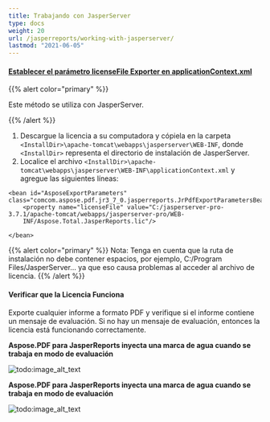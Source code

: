 ```yaml
---
title: Trabajando con JasperServer
type: docs
weight: 20
url: /jasperreports/working-with-jasperserver/
lastmod: "2021-06-05"
---
```


#### <ins>**Establecer el parámetro licenseFile Exporter en applicationContext.xml**
{{% alert color="primary" %}}

Este método se utiliza con JasperServer.

{{% /alert %}}

1. Descargue la licencia a su computadora y cópiela en la carpeta ```<InstallDir>\apache-tomcat\webapps\jasperserver\WEB-INF```, donde ```<InstallDir>``` representa el directorio de instalación de JasperServer.
2. Localice el archivo ```<InstallDir>\apache-tomcat\webapps\jasperserver\WEB-INF\applicationContext.xml``` y agregue las siguientes líneas:

```
<bean id="AsposeExportParameters" class="comcom.aspose.pdf.jr3_7_0.jasperreports.JrPdfExportParametersBean">
    <property name="licenseFile" value="C:/jasperserver-pro-3.7.1/apache-tomcat/webapps/jasperserver-pro/WEB-  
    INF/Aspose.Total.JasperReports.lic"/>

</bean>
```
{{% alert color="primary" %}}
Nota: Tenga en cuenta que la ruta de instalación no debe contener espacios, por ejemplo, C:/Program Files/JasperServer… ya que eso causa problemas al acceder al archivo de licencia.
{{% /alert %}}

#### **Verificar que la Licencia Funciona**
Exporte cualquier informe a formato PDF y verifique si el informe contiene un mensaje de evaluación. Si no hay un mensaje de evaluación, entonces la licencia está funcionando correctamente.

**Aspose.PDF para JasperReports inyecta una marca de agua cuando se trabaja en modo de evaluación**

![todo:image_alt_text](working-with-jasperserver_1.png)



**Aspose.PDF para JasperReports inyecta una marca de agua cuando se trabaja en modo de evaluación**

![todo:image_alt_text](working-with-jasperserver_2.png)